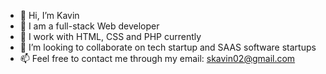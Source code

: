 - 👋 Hi, I’m Kavin
- 👀 I am a full-stack Web developer
- 🌱 I work with HTML, CSS and PHP currently
- 💞️ I’m looking to collaborate on tech startup and SAAS software startups
- 📫 Feel free to contact me through my email: skavin02@gmail.com

<!---
iamkavinnnn/iamkavinnnn is a ✨ special ✨ repository because its `README.md` (this file) appears on your GitHub profile.
You can click the Preview link to take a look at your changes.
--->

